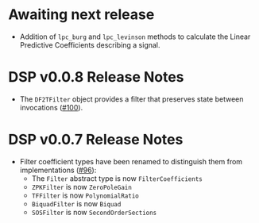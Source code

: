 # Awaiting next release

- Addition of `lpc_burg` and `lpc_levinson` methods to calculate the Linear
  Predictive Coefficients describing a signal.

# DSP v0.0.8 Release Notes

- The `DF2TFilter` object provides a filter that preserves state
  between invocations ([#100](https://github.com/JuliaDSP/DSP.jl/pull/100)).

# DSP v0.0.7 Release Notes

- Filter coefficient types have been renamed to distinguish them from implementations ([#96](https://github.com/JuliaDSP/DSP.jl/pull/96)):
  - The `Filter` abstract type is now `FilterCoefficients`
  - `ZPKFilter` is now `ZeroPoleGain`
  - `TFFilter` is now `PolynomialRatio`
  - `BiquadFilter` is now `Biquad`
  - `SOSFilter` is now `SecondOrderSections`

